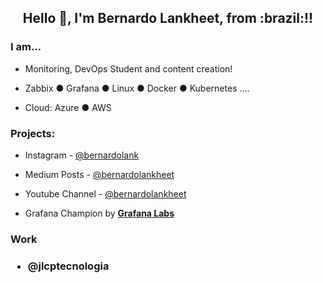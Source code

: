<h2 align="center">Hello 👋, I'm Bernardo Lankheet, from :brazil:!! </h2>

<h3>  I am...</h3>

  * Monitoring, DevOps Student and content creation!
  
  * Zabbix ● Grafana ● Linux ● Docker ● Kubernetes ....
    
  * Cloud: Azure ● AWS
    

<h3>Projects:</h3>

  * Instagram - [@bernardolank](https://www.instagram.com/bernardolank)
  
  * Medium Posts - [@bernardolankheet](https://medium.com/@bernardolankheet)
    
  * Youtube Channel - [@bernardolankheet](https://www.youtube.com/@bernardolankheet)
    
  * Grafana Champion by **[Grafana Labs](https://grafana.com/community/champions/)**
    
  
<h3>Work <h3>
 
  * @jlcptecnologia
  <!-- **bernardolankheet/bernardolankheet** is a ✨ _special_ ✨ repository because its `README.md` (this file) appears on your GitHub profile.
